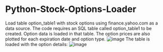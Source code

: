 # Python-Stock-Options-Loader
Load table option_table1 with stock options using finance.yahoo.com as a data source.
The code requires an SQL table called option_table1 to be created. Option data is loaded in that table.
The option prices are also plotted for each expiration date and option type.
![image](https://user-images.githubusercontent.com/78446548/106661868-04871100-65a2-11eb-83fc-ecf50ae69e50.png)
The table is loaded with the option details:
![image](https://user-images.githubusercontent.com/78446548/106670773-c394f980-65ad-11eb-870d-531f74ef1ad3.png)

